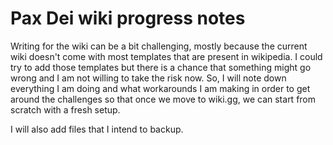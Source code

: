 # Pax Dei wiki progress notes
Writing for the wiki can be a bit challenging, mostly because the current wiki doesn't come with most templates that are present in wikipedia. I could try to add those templates but there is a chance that something might go wrong and I am not willing to take the risk now. So, I will note down everything I am doing and what workarounds I am making in order to get around the challenges so that once we move to wiki.gg, we can start from scratch with a fresh setup.

I will also add files that I intend to backup.
